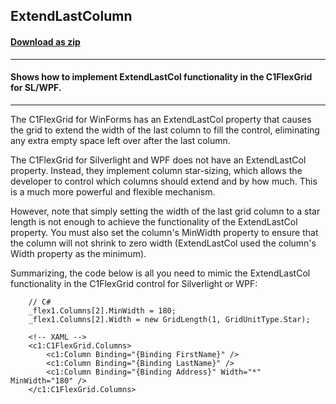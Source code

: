## ExtendLastColumn
#### [Download as zip](https://downgit.github.io/#/home?url=https://github.com/GrapeCity/ComponentOne-WPF-Samples/tree/master/\NET_4.5.2\C1.WPF.FlexGrid\CS\ExtendLastColumn\ExtendLastColumn)
____
#### Shows how to implement ExtendLastCol functionality in the C1FlexGrid for SL/WPF.
____
The C1FlexGrid for WinForms has an ExtendLastCol property that causes
the grid to extend the width of the last column to fill the control, 
eliminating any extra empty space left over after the last column.

The C1FlexGrid for Silverlight and WPF does not have an ExtendLastCol property.
Instead, they implement column star-sizing, which allows the developer to
control which columns should extend and by how much. This is a much more
powerful and flexible mechanism.

However, note that simply setting the width of the last grid column to a
star length is not enough to achieve the functionality of the ExtendLastCol 
property. You must also set the column's MinWidth property to ensure that
the column will not shrink to zero width (ExtendLastCol used the column's
Width property as the minimum).

Summarizing, the code below is all you need to mimic the ExtendLastCol 
functionality in the C1FlexGrid control for Silverlight or WPF:

```
	// C#
	_flex1.Columns[2].MinWidth = 180;
    _flex1.Columns[2].Width = new GridLength(1, GridUnitType.Star);
```
```
	<!-- XAML -->
	<c1:C1FlexGrid.Columns>
		<c1:Column Binding="{Binding FirstName}" />
		<c1:Column Binding="{Binding LastName}" />
		<c1:Column Binding="{Binding Address}" Width="*" MinWidth="180" />
	</c1:C1FlexGrid.Columns>
```